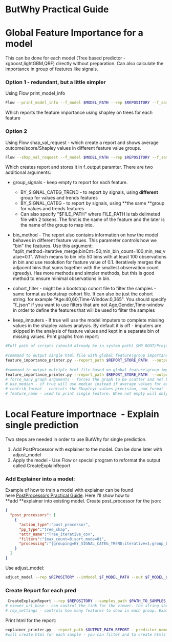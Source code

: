 # ButWhy Practical Guide
# Global Feature Importance for a model
This can be done for each model (Tree based predictor - xgboost,lightGBM,QRF) directly without preparation. Can also calculate the importance in group of features like signals.
### Option 1 - redundant, but a little simpler
Using Flow print_model_info
```bash
Flow --print_model_info --f_model $MODEL_PATH --rep $REPOSITORY --f_samples $SAMPLES_TO_ANALYSE_SHAPLEY --max_samples $DOWN_SAMPLE_SAMPLES_TO_THIS_COUNT_OPTIONAL_TO_SPEEDUP --importance_param "importance_type=shap"
```
Which reports the feature importance using shapley on trees for each feature
### Option 2
Using Flow shap_val_request - which create a report and shows average outcome/score/Shapley values in different feature value groups.
```bash
Flow --shap_val_request --f_model $MODEL_PATH --rep $REPOSITORY --f_samples $SAMPLES_TO_ANALYSE_SHAPLEY --max_samples $DOWN_SAMPLE_SAMPLES_TO_THIS_COUNT_OPTIONAL_TO_SPEEDUP --group_signals "" --bin_method "split_method=iterative_merge;binCnt=50;min_bin_count=100;min_res_value=0.1" --f_output $REPORT_STORE_PATH
```
Which creates report and stores it in f_output paramter. There are two additional arguments:
- group_signals - keep empty to report for each feature.
  - BY_SIGNAL_CATEG_TREND - to report by signals, using **different** group for values and trends features
  - BY_SIGNAL_CATEG - to report by signals, using **the same **group for values and trends features
  - Can also specify "$FILE_PATH" where FILE_PATH is tab delimeted file with 2 tokens. The first is the name of the feature and the later is the name of the group to map into.

- bin_method - The report also contains information on how the model behaves in different feature values. This parameter controls how we "bin" the features. 
Use this argument: "split_method=iterative_merge;binCnt=50;min_bin_count=100;min_res_value=0.1". Which means to bin into 50 bins with at least 100 observations in bin and use resolution for feature value of 0.1.
Iteratively merges the adjacent bins that sums together with the smallest observation count (greedy). Has more methods and simpler methods, but this is good method to ensure minimal observations in bin.
- cohort_filter - might be a bootstrap cohort file to filter the samples - same format as bootstrap cohort file. It can also be just the cohort string. for example "Age:40,60;Time-Window:0,365". You should specify "f_json" if you want to use filters that are not Age,Gender,Time-window in order to define the features that will be used to filter the samples
- keep_imputers - If true will use the model imputers to complete missing values in the shapley values analysis. By default it is off - imputers are skipped in the analysis of feature values and kept in a separate bin of missing values.
Print graphs from report:
 
```bash
#Full path of scripts (should already be in system path) $MR_ROOT/Projects/Scripts/Python-scripts/feature_importance_printer.py
 
#command to output single html file with global feature\group importance (feature is the report was created without group_signals and group if Flow ran with some argument in group_signals). output of top 30 (max_count argument)
feature_importance_printer.py --report_path $REPORT_STORE_PATH  --output_path $OUTPUT_PATH --num_format "%2.3f" --feature_name "" --max_count 30 --print_multiple_graphs 0
 
#command to output multiple html file based on global feature\group importance. output_path is directory, create 30(max_count argument) graphs, 1 for each important feature based on global feature important. 
feature_importance_printer.py --report_path $REPORT_STORE_PATH  --output_path $OUTPUT_PATH --num_format "%2.3f" --feature_name "" --max_count 30 --print_multiple_graphs 1
# force_many_graph arguments - forces the graph to be scatter and not bar chart (bar chart is choosen, when less than 5 bins exists for the feature value)
# use_median - if true will use median instead if average values for each feature bin
# contrib_format - controls the Shapleyt values precision, num_format - controls the feature value precision. 
# feature_name - used to print single feature. When not empty will only output this feature and output_path is path to single html file
```
# Local Feature importnace  - Explain single prediction
Two steps are needed in order to use ButWhy for single prediction.
1. Add PostProcessor with explainer to the model. Can be done later with adjust_model
2. Apply the model - Use Flow or special program to reformat the output called CreateExplainReport
### Add Explainer into a model:
Example of how to train a model with explainer can be found here [PostProcessors Practical Guide](/Infrastructure%20Home%20Page/PostProcessors%20Practical%20Guide).
Here I'll show how to **add **explainer into existing model.
Create post_processor for the json:
```json
{ 
  "post_processors": [
    {
      "action_type":"post_processor",
      "pp_type":"tree_shap",
      "attr_name":"Tree_iterative_cov",
      "filters":"{max_count=0;sort_mode=0}",
	  "processing":"{grouping=BY_SIGNAL_CATEG_TREND;iterative=1;group_by_sum=0;learn_cov_matrix=1;zero_missing=0;use_mutual_information=0;mutual_inf_bin_setting={split_method=iterative_merge;min_bin_count=100;binCnt=50;min_res_value=0}}"
    }
  ]
}
```
Use adjust_model:
 
```bash
adjust_model --rep $REPOSITORY --inModel $F_MODEL_PATH --out $F_MODEL_OUTPUT_PATH_WITH_EXPLANIER --postProcessors $FILE_PATH_TO_POST_PROCESSOR_DEF --samples $SAMPLES_PATH 
```
### Create Report for each pred
```bash
 CreateExplainReport --rep $REPOSITORY --samples_path $PATH_TO_SAMPLES_TO_EXPLAIN --model_path $PATH_TO_MODEL  --output_path $OUTPUT_PATH_REPORT --take_max 10
# viewer_url_base - can control the link for the viewer. the string should contain 2 "%d" for pid, prediction time to open the viewer on each patient
# rep_settings - controls how many features to show in each group. Example rep_settings="min_count=2;sum_ratio=0.5" - means that it will show at least 2 features per group and the features together will have at least 50% weight
```
Print html for the report:
```bash
explainer_printer.py --report_path $OUTPUT_PATH_REPORT --predictor_name "pre2d - optional argument to control graph title" --filter_pid -1 --max_count 10 --output_path $FOLDER_OUTPUT_PATH_TO_HTMLS
#will create html for each sample - you can filter and to create htmls only for certain pid by using filter pid. max_count is parameter to controls the maximal amount of html graphs to create, will create only the first ones. 
```
 
 
 
 
